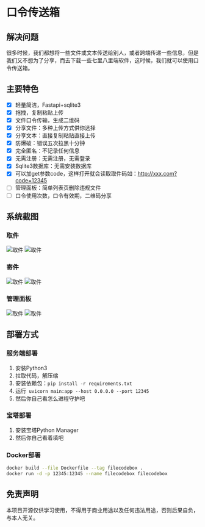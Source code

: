 # 口令传送箱

## 解决问题

很多时候，我们都想将一些文件或文本传送给别人，或者跨端传递一些信息，但是我们又不想为了分享，而去下载一些七里八里端软件，这时候，我们就可以使用口令传送箱。

## 主要特色

- [x] 轻量简洁，Fastapi+sqlite3
- [x] 拖拽，复制粘贴上传
- [x] 文件口令传输，生成二维码
- [x] 分享文件：多种上传方式供你选择
- [x] 分享文本：直接复制粘贴直接上传
- [x] 防爆破：错误五次拉黑十分钟
- [x] 完全匿名：不记录任何信息
- [x] 无需注册：无需注册，无需登录
- [x] Sqlite3数据库：无需安装数据库
- [x] 可以加get参数code，这样打开就会读取取件码如：http://xxx.com?code=12345
- [ ] 管理面板：简单列表页删除违规文件
- [ ] 口令使用次数，口令有效期，二维码分享

## 系统截图
### 取件
![取件](https://raw.githubusercontent.com/vastsa/FileCodeBox/master/images/img.png)
![取件](https://raw.githubusercontent.com/vastsa/FileCodeBox/master/images/img_1.png)
### 寄件
![取件](https://raw.githubusercontent.com/vastsa/FileCodeBox/master/images/img_2.png)
![取件](https://raw.githubusercontent.com/vastsa/FileCodeBox/master/images/img_3.png)
### 管理面板
![取件](https://raw.githubusercontent.com/vastsa/FileCodeBox/master/images/img_4.png)
![取件](https://raw.githubusercontent.com/vastsa/FileCodeBox/master/images/img_5.png)

## 部署方式

### 服务端部署

1. 安装Python3
2. 拉取代码，解压缩
3. 安装依赖包：`pip install -r requirements.txt`
4. 运行` uvicorn main:app --host 0.0.0.0 --port 12345`
5. 然后你自己看怎么进程守护吧

### 宝塔部署

1. 安装宝塔Python Manager
2. 然后你自己看着填吧

### Docker部署

```bash
docker build --file Dockerfile --tag filecodebox .
docker run -d -p 12345:12345 --name filecodebox filecodebox
```

## 免责声明

本项目开源仅供学习使用，不得用于商业用途以及任何违法用途，否则后果自负，与本人无关。

